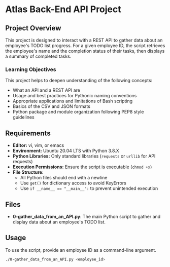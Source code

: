 # Atlas Back-End API Project

## Project Overview

This project is designed to interact with a REST API to gather data about an employee's TODO list progress. For a given employee ID, the script retrieves the employee's name and the completion status of their tasks, then displays a summary of completed tasks.

### Learning Objectives

This project helps to deepen understanding of the following concepts:

- What an API and a REST API are
- Usage and best practices for Pythonic naming conventions
- Appropriate applications and limitations of Bash scripting
- Basics of the CSV and JSON formats
- Python package and module organization following PEP8 style guidelines

## Requirements

- **Editor:** vi, vim, or emacs
- **Environment:** Ubuntu 20.04 LTS with Python 3.8.X
- **Python Libraries:** Only standard libraries (`requests` or `urllib` for API requests)
- **Execution Permissions:** Ensure the script is executable (`chmod +x`)
- **File Structure:** 
  - All Python files should end with a newline
  - Use `get()` for dictionary access to avoid KeyErrors
  - Use `if __name__ == "__main__":` to prevent unintended execution

## Files

- **0-gather_data_from_an_API.py**: The main Python script to gather and display data about an employee's TODO list.

## Usage

To use the script, provide an employee ID as a command-line argument.

```bash
./0-gather_data_from_an_API.py <employee_id>
